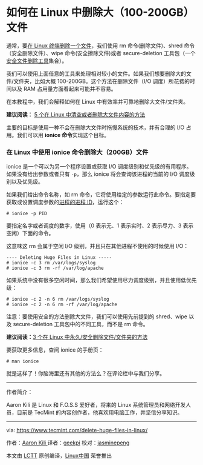 如何在 Linux 中删除大（100-200GB）文件
============================================================

通常，要[在 Linux 终端删除一个文件][1]，我们使用 rm 命令(删除文件)、shred 命令（安全删除文件）、wipe 命令(安全擦除文件)或者 secure-deletion 工具包（一个[安全文件删除工具][2]集合）。

我们可以使用上面任意的工具来处理相对较小的文件。如果我们想要删除大的文件/文件夹，比如大概 100-200GB。这个方法在删除文件（I/O 调度）所花费的时间以及 RAM 占用量方面看起来可能并不容易。

在本教程中，我们会解释如何在 Linux 中有效率并可靠地删除大文件/文件夹。

**建议阅读：** [5 个在 Linux 中清空或者删除大文件内容的方法][3]

主要的目标是使用一种不会在删除大文件时拖慢系统的技术，并有合理的 I/O 占用。我们可以用 **ionice 命令**实现这个目标。

### 在 Linux 中使用 ionice 命令删除大（200GB）文件

ionice 是一个可以为另一个程序设置或获取 I/O 调度级别和优先级的有用程序。如果没有给出参数或者只有 `-p`，那么 ionice 将会查询该进程的当前的 I/O 调度级别以及优先级。

如果我们给出命令名称，如 rm 命令，它将使用给定的参数运行此命令。要指定要获取或设置调度参数的[进程的进程 ID][4]，运行这个：

```
# ionice -p PID
```

要指定名字或者调度的数字，使用（0 表示无、1 表示实时、2 表示尽力、3 表示空闲）下面的命令。

这意味这 rm 会属于空闲 I/O 级别，并且只在其他进程不使用的时候使用 I/O：

```
---- Deleting Huge Files in Linux -----
# ionice -c 3 rm /var/logs/syslog
# ionice -c 3 rm -rf /var/log/apache
```

如果系统中没有很多空闲时间，那么我们希望使用尽力调度级别，并且使用低优先级：

```
# ionice -c 2 -n 6 rm /var/logs/syslog
# ionice -c 2 -n 6 rm -rf /var/log/apache
```

注意：要使用安全的方法删除大文件，我们可以使用先前提到的 shred、wipe 以及 secure-deletion 工具包中的不同工具，而不是 rm 命令。

**建议阅读：**[3 个在 Linux 中永久/安全删除文件/文件夹的方法][5]

要获取更多信息，查阅 ionice 的手册页：

```
# man ionice 
```

就是这样了！你脑海里还有其他的方法么？在评论栏中与我们分享。

--------------------------------------------------------------------------------

作者简介：

Aaron Kili 是 Linux 和 F.O.S.S 爱好者，将来的 Linux 系统管理员和网络开发人员，目前是 TecMint 的内容创作者，他喜欢用电脑工作，并坚信分享知识。

------------------

via: https://www.tecmint.com/delete-huge-files-in-linux/

作者：[Aaron Kili  ][a]
译者：[geekpi](https://github.com/geekpi)
校对：[jasminepeng](https://github.com/jasminepeng)

本文由 [LCTT](https://github.com/LCTT/TranslateProject) 原创编译，[Linux中国](https://linux.cn/) 荣誉推出

[a]:https://www.tecmint.com/author/aaronkili/
[1]:https://www.tecmint.com/permanently-and-securely-delete-files-directories-linux/
[2]:https://www.tecmint.com/permanently-and-securely-delete-files-directories-linux/
[3]:https://www.tecmint.com/empty-delete-file-content-linux/
[4]:https://www.tecmint.com/find-linux-processes-memory-ram-cpu-usage/
[5]:https://www.tecmint.com/permanently-and-securely-delete-files-directories-linux/
[6]:https://www.tecmint.com/delete-huge-files-in-linux/#
[7]:https://www.tecmint.com/delete-huge-files-in-linux/#
[8]:https://www.tecmint.com/delete-huge-files-in-linux/#
[9]:https://www.tecmint.com/delete-huge-files-in-linux/#
[10]:https://www.tecmint.com/delete-huge-files-in-linux/#comments
[11]:https://www.tecmint.com/author/aaronkili/
[12]:https://www.tecmint.com/10-useful-free-linux-ebooks-for-newbies-and-administrators/
[13]:https://www.tecmint.com/free-linux-shell-scripting-books/
